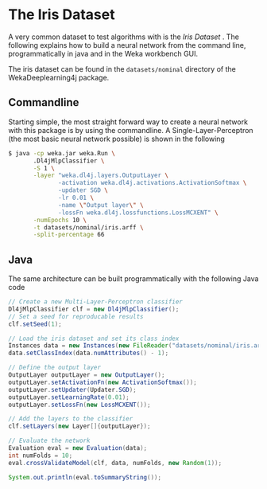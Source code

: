 # The Iris Dataset
A very common dataset to test algorithms with is the _Iris Dataset_ . The following explains how to build a neural network from the command line, programmatically in java and in the Weka workbench GUI.

The iris dataset can be found in the `datasets/nominal` directory of the WekaDeeplearning4j package.
## Commandline
Starting simple, the most straight forward way to create a neural network with this package is by using the commandline. A Single-Layer-Perceptron (the most basic neural network possible) is shown in the following
```bash
$ java -cp weka.jar weka.Run \
       .Dl4jMlpClassifier \
       -S 1 \
       -layer "weka.dl4j.layers.OutputLayer \
              -activation weka.dl4j.activations.ActivationSoftmax \
              -updater SGD \
              -lr 0.01 \
              -name \"Output layer\" \
              -lossFn weka.dl4j.lossfunctions.LossMCXENT" \
       -numEpochs 10 \
       -t datasets/nominal/iris.arff \
       -split-percentage 66
```


## Java
The same architecture can be built programmatically with the following Java code

```java
// Create a new Multi-Layer-Perceptron classifier
Dl4jMlpClassifier clf = new Dl4jMlpClassifier();
// Set a seed for reproducable results
clf.setSeed(1);

// Load the iris dataset and set its class index
Instances data = new Instances(new FileReader("datasets/nominal/iris.arff"));
data.setClassIndex(data.numAttributes() - 1);

// Define the output layer
OutputLayer outputLayer = new OutputLayer();
outputLayer.setActivationFn(new ActivationSoftmax());
outputLayer.setUpdater(Updater.SGD);
outputLayer.setLearningRate(0.01);
outputLayer.setLossFn(new LossMCXENT());

// Add the layers to the classifier
clf.setLayers(new Layer[]{outputLayer});

// Evaluate the network
Evaluation eval = new Evaluation(data);
int numFolds = 10;
eval.crossValidateModel(clf, data, numFolds, new Random(1));

System.out.println(eval.toSummaryString());
```

